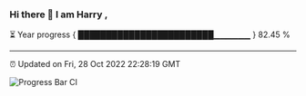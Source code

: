 ### Hi there 👋 I am Harry , 

⏳ Year progress { ████████████████████████▁▁▁▁▁▁ } 82.45 %

---

⏰ Updated on Fri, 28 Oct 2022 22:28:19 GMT

![Progress Bar CI](https://github.com/duykhang68/duykhang68/workflows/Progress%20Bar%20CI/badge.svg)
